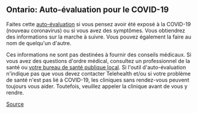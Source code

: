 ## Ontario: Auto-évaluation pour le COVID-19

Faites cette [auto-évaluation](https://covid-19.ontario.ca/autoevaluation/) si vous pensez avoir été exposé à la COVID-19 (nouveau coronavirus) ou si vous avez des symptômes. Vous obtiendrez des informations sur la marche à suivre.
Vous pouvez également la faire au nom de quelqu'un d'autre.

Ces informations ne sont pas destinées à fournir des conseils médicaux. Si vous avez des questions d'ordre médical, consultez un professionnel de la santé ou [votre bureau de santé publique local](http://www.health.gov.on.ca/fr/common/system/services/phu/locations.aspx). Si l'outil d'auto-évaluation n'indique pas que vous devez contacter Telehealth et/ou si votre problème de santé n'est pas lié à COVID-19, les cliniques sans rendez-vous peuvent toujours vous aider. Toutefois, veuillez appeler la clinique avant de vous y rendre.

[Source](https://covid-19.ontario.ca/autoevaluation/)
